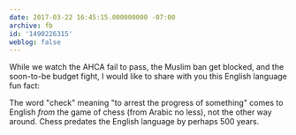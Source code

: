 ```yaml
---
date: 2017-03-22 16:45:15.000000000 -07:00
archive: fb
id: '1490226315'
weblog: false
---
```


While we watch the AHCA fail to pass, the Muslim ban get blocked, and the soon-to-be budget fight, I would like to share with you this English language fun fact:

The word "check" meaning "to arrest the progress of something" comes to English *from* the game of chess (from Arabic no less), not the other way around. Chess predates the English language by perhaps 500 years.
